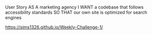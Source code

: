 User Story
AS A marketing agency
I WANT a codebase that follows accessibility standards
SO THAT our own site is optimized for search engines

https://sims1326.github.io/Weekly-Challenge-1/

